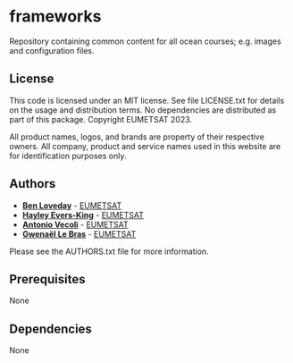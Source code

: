 # frameworks

Repository containing common content for all ocean courses; e.g. images and configuration files.

## License
 
This code is licensed under an MIT license. See file LICENSE.txt for details on the usage and distribution terms. No dependencies are distributed as part of this package. Copyright EUMETSAT 2023.

All product names, logos, and brands are property of their respective owners. All company, product and service names used in this website are for identification purposes only.

## Authors

* [**Ben Loveday**](mailto://ops@eumetsat.int) - [EUMETSAT](http://www.eumetsat.int)
* [**Hayley Evers-King**](mailto://ops@eumetsat.int) - [EUMETSAT](http://www.eumetsat.int)
* [**Antonio Vecoli**](mailto://ops@eumetsat.int) - [EUMETSAT](http://www.eumetsat.int)
* [**Gwenaël Le Bras**](mailto://ops@eumetsat.int) - [EUMETSAT](http://www.eumetsat.int)

Please see the AUTHORS.txt file for more information.

## Prerequisites
 
None

## Dependencies

None
